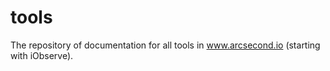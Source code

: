 # tools

The repository of documentation for all tools in www.arcsecond.io (starting 
with iObserve).
